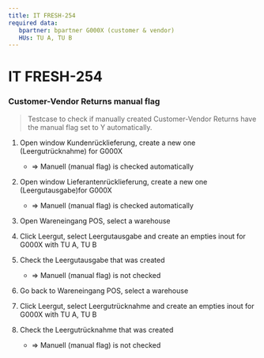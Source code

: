 ```yaml
---
title: IT FRESH-254
required data:
   bpartner: bpartner G000X (customer & vendor)
   HUs: TU A, TU B 
---
```


# IT FRESH-254
### Customer-Vendor Returns manual flag
> Testcase to check if manually created 
> Customer-Vendor Returns have the manual flag
> set to Y automatically.


1. Open window Kundenrücklieferung, create a new one (Leergutrücknahme) for G000X
 
	* => Manuell (manual flag) is checked automatically
	
1. Open window Lieferantenrücklieferung, create a new one (Leergutausgabe)for G000X

	* => Manuell (manual flag) is checked automatically
	
1. Open Wareneingang POS, select a warehouse

1. Click Leergut, select Leergutausgabe and create an empties inout for G000X with TU A, TU B

1. Check the Leergutausgabe that was created

	* => Manuell (manual flag) is not checked
	
1. Go back to Wareneingang POS, select a warehouse

1. Click Leergut, select Leergutrücknahme and create an empties inout for G000X with TU A, TU B

1. Check the Leergutrücknahme that was created

	* => Manuell (manual flag) is not checked


